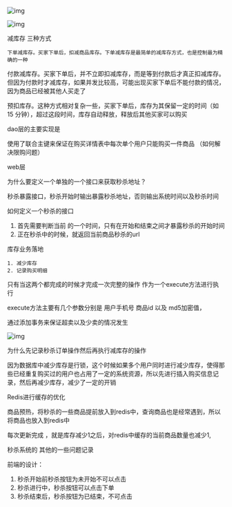 ![img](https://user-gold-cdn.xitu.io/2019/8/27/16cd0b2d742aaf2d?imageView2/0/w/1280/h/960/format/webp/ignore-error/1)

![img](https://user-gold-cdn.xitu.io/2019/8/27/16cd0b3260488cb3?imageView2/0/w/1280/h/960/format/webp/ignore-error/1)

减库存 三种方式 

 	下单减库存。买家下单后，扣减商品库存。下单减库存是最简单的减库存方式，也是控制最为精确的一种

​	付款减库存。买家下单后，并不立即扣减库存，而是等到付款后才真正扣减库存。但因为付款时才减库存，如果并发比较高，可能出现买家下单后不能付款的情况，因为商品已经被其他人买走了

​	预扣库存。这种方式相对复杂一些，买家下单后，库存为其保留一定的时间（如 15 分钟），超过这段时间，库存自动释放，释放后其他买家可以购买





dao层的主要实现是

使用了联合主键来保证在购买详情表中每次单个用户只能购买一件商品 （如何解决限购问题）

web层 

为什么要定义一个单独的一个接口来获取秒杀地址？

秒杀暴露接口，秒杀开始时输出暴露秒杀地址，否则输出系统时间以及秒杀时间

如何定义一个秒杀的接口

1. 首先需要判断当前 的一个时间，只有在开始和结束之间才暴露秒杀的开始时间
2. 正在秒杀中的时候，就返回当前商品秒杀的url

库存业务落地 

	1. 减少库存
 	2. 记录购买明细

只有当这两个都完成的时候才完成一次完整的操作 作为一个execute方法进行执行

execute方法主要有几个参数分别是 用户手机号 商品id 以及 md5加密值，

通过添加事务来保证超卖以及少卖的情况发生

![img](https://tycoding.cn/2018/10/13/ssm/seckill-service/3.png)

为什么先记录秒杀订单操作然后再执行减库存的操作

因为数据库中减少库存是行锁，这个时候如果多个用户同时进行减少库存，使得那些已经重复购买过的用户也占用了一定的系统资源，所以先进行插入购买信息记录，然后再减少库存，减少了一定的开销



Redis进行缓存的优化 

商品预热，将秒杀的一些商品提前放入到redis中，查询商品也是经常遇到，所以将商品也放入到redis中

每次更新完成 ，就是库存减少1之后，对redis中缓存的当前商品数量也减少1,





秒杀系统的 其他的一些问题记录

前端的设计：

1. 秒杀开始前秒杀按钮为未开始不可以点击
2. 秒杀进行中，秒杀按钮可以点击下单
3. 秒杀结束后，秒杀按钮为已结束，不可点击

